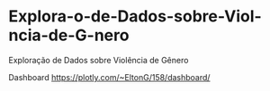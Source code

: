 # Explora-o-de-Dados-sobre-Viol-ncia-de-G-nero
Exploração de Dados sobre Violência de Gênero

Dashboard https://plotly.com/~EltonG/158/dashboard/
